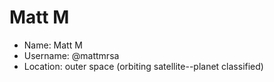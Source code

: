 # Matt M 

* Name: Matt M
* Username: @mattmrsa
* Location: outer space (orbiting satellite--planet classified)
